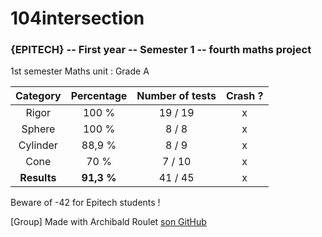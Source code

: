 # 104intersection
### {EPITECH} -- First year -- Semester 1 -- fourth maths project

1st semester Maths unit : Grade A

| Category | Percentage | Number of tests | Crash ? |
|:--------:|:----------:|:---------------:|:-------:|
|   Rigor  |    100 %   |     19 / 19     |    x    |
|  Sphere  |    100 %   |      8 / 8      |    x    |
| Cylinder |   88,9 %   |      8 / 9      |    x    |
|   Cone   |    70 %    |      7 / 10     |    x    |
|  **Results** |   **91,3 %**   |     41 / 45     |    x    |

Beware of -42 for Epitech students !

[Group] Made with Archibald Roulet [son GitHub](https://github.com/Sh4llower)
